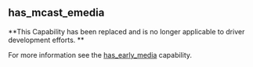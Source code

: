 ## has\_mcast\_emedia

**This Capability has been replaced and is no longer applicable to driver development efforts. **

For more information see the [has\_early\_media][1] capability.


[1]:	https://snap-one.github.io/docs-driverworks-proxyprotocol/#intercom-capabilities-has_early_media
